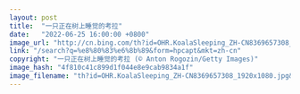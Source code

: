 ```yaml
---
layout: post
title:  "一只正在树上睡觉的考拉"
date:   "2022-06-25 16:00:00 +0800"
image_url: "http://cn.bing.com/th?id=OHR.KoalaSleeping_ZH-CN8369657308_1920x1080.jpg&rf=LaDigue_1920x1080.jpg&pid=hp"
link: "/search?q=%e8%80%83%e6%8b%89&form=hpcapt&mkt=zh-cn"
copyright: "一只正在树上睡觉的考拉 (© Anton Rogozin/Getty Images)"
image_hash: "4f810c41c899d1f044e8e9cab9834a1f"
image_filename: "th?id=OHR.KoalaSleeping_ZH-CN8369657308_1920x1080.jpg&rf=LaDigue_1920x1080.jpg&pid=hp"
---
```

